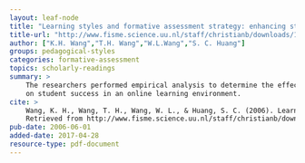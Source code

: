 ```yaml
---
layout: leaf-node
title: "Learning styles and formative assessment strategy: enhancing student achievement in Web-based learning"
title-url: "http://www.fisme.science.uu.nl/staff/christianb/downloads/180509/wangetal2006.pdf"
author: ["K.H. Wang","T.H. Wang","W.L.Wang","S. C. Huang"]
groups: pedagogical-styles
categories: formative-assessment
topics: scholarly-readings
summary: >
    The researchers performed empirical analysis to determine the effects of formative assessment
    on student success in an online learning environment.
cite: >
    Wang, K. H., Wang, T. H., Wang, W. L., & Huang, S. C. (2006). Learning styles and formative assessment strategy: enhancing student achievement in Web‐based learning. Journal of Computer Assisted Learning, 22(3), 207-217.
    Retrieved from http://www.fisme.science.uu.nl/staff/christianb/downloads/180509/wangetal2006.pdf
pub-date: 2006-06-01
added-date: 2017-04-28
resource-type: pdf-document
---
```

